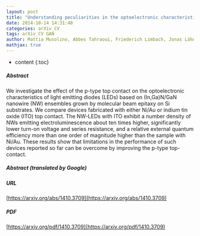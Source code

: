 ```yaml
---
layout: post
title: "Understanding peculiarities in the optoelectronic characteristics of light emitting diodes based on N/GaN nanowires"
date: 2014-10-14 14:31:48
categories: arXiv_CV
tags: arXiv_CV GAN
author: Mattia Musolino, Abbes Tahraoui, Friederich Limbach, Jonas Lähnemann, Uwe Jahn, Oliver Brandt, Lutz Geelhaar, Henning Riechert
mathjax: true
---
```


* content
{:toc}

##### Abstract
We investigate the effect of the p-type top contact on the optoelectronic characteristics of light emitting diodes (LEDs) based on (In,Ga)N/GaN nanowire (NW) ensembles grown by molecular beam epitaxy on Si substrates. We compare devices fabricated with either Ni/Au or indium tin oxide (ITO) top contact. The NW-LEDs with ITO exhibit a number density of NWs emitting electroluminescence about ten times higher, significantly lower turn-on voltage and series resistance, and a relative external quantum efficiency more than one order of magnitude higher than the sample with Ni/Au. These results show that limitations in the performance of such devices reported so far can be overcome by improving the p-type top-contact.

##### Abstract (translated by Google)


##### URL
[https://arxiv.org/abs/1410.3709](https://arxiv.org/abs/1410.3709)

##### PDF
[https://arxiv.org/pdf/1410.3709](https://arxiv.org/pdf/1410.3709)

